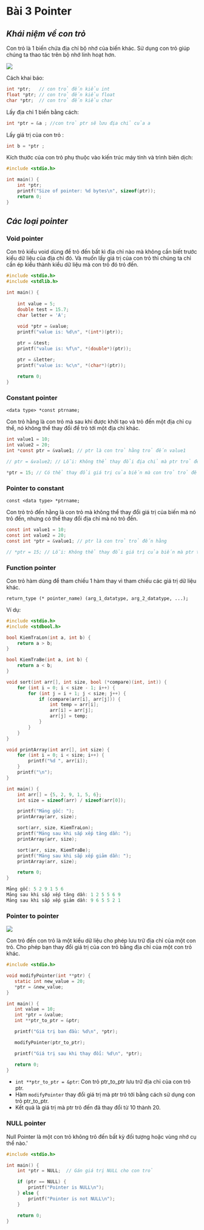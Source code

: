 
# **Bài 3 Pointer**

## *Khái niệm về con trỏ*

Con trỏ là 1 biến chứa địa chỉ bộ nhớ của biến khác. Sử dụng con trỏ giúp chúng ta thao tác trên bộ nhớ linh hoạt hơn.

![](https://daynhauhoc.s3.dualstack.ap-southeast-1.amazonaws.com/original/3X/1/7/171d3190d623c6323f6343374a0b570f824e7301.png)

Cách khai báo:
```c
int *ptr;   // con trỏ đến kiểu int
float *ptr; // con trỏ đến kiểu float
char *ptr;  // con trỏ đến kiểu char
```
Lấy địa chỉ 1 biến bằng cách:
```c
int *ptr = &a ; //con trỏ ptr sẽ lưu địa chỉ của a
```
Lấy giá trị của con trỏ :
```c
int b = *ptr ;
```
Kích thước của con trỏ phụ thuộc vào kiến trúc máy tính và trình biên dịch:
```c
#include <stdio.h>

int main() {
    int *ptr;
    printf("Size of pointer: %d bytes\n", sizeof(ptr));
    return 0;
}
```
## *Các loại pointer*

### Void pointer

Con trỏ kiểu void dùng để trỏ đến bất kì địa chỉ nào mà không cần biết trước kiểu dữ liệu của địa chỉ đó. Và muốn lấy giá trị của con trỏ thì chúng ta chỉ cần ép kiểu thành kiểu dữ liệu mà con trỏ đó trỏ đến.

```c
#include <stdio.h>
#include <stdlib.h>

int main() {
   
    int value = 5;
    double test = 15.7;
    char letter = 'A';
   
    void *ptr = &value;
    printf("value is: %d\n", *(int*)(ptr));

    ptr = &test;
    printf("value is: %f\n", *(double*)(ptr));

    ptr = &letter;
    printf("value is: %c\n", *(char*)(ptr));
   
    return 0;
}
```

### Constant pointer
``` <data type> *const ptrname; ```

Con trỏ hằng là con trỏ mà sau khi được khởi tạo và trỏ đến một địa chỉ cụ thể, nó không thể thay đổi để trỏ tới một địa chỉ khác.

```c
int value1 = 10;
int value2 = 20;
int *const ptr = &value1; // ptr là con trỏ hằng trỏ đến value1

// ptr = &value2; // Lỗi: Không thể thay đổi địa chỉ mà ptr trỏ đến

*ptr = 15; // Có thể thay đổi giá trị của biến mà con trỏ trỏ đến
```
### Pointer to constant

```const <data type> *ptrname; ```

Con trỏ trỏ đến hằng là con trỏ mà không thể thay đổi giá trị của biến mà nó trỏ đến, nhưng có thể thay đổi địa chỉ mà nó trỏ đến.
```c
const int value1 = 10;
const int value2 = 20;
const int *ptr = &value1; // ptr là con trỏ trỏ đến hằng

// *ptr = 15; // Lỗi: Không thể thay đổi giá trị của biến mà ptr trỏ đến
```

### Function pointer

Con trỏ hàm dùng để tham chiếu 1 hàm thay vì tham chiếu các giá trị dữ liệu khác.

```return_type (* pointer_name) (arg_1_datatype, arg_2_datatype, ...);```

Ví dụ: 
```c
#include <stdio.h>
#include <stdbool.h>

bool KiemTraLon(int a, int b) {
    return a > b;
}

bool KiemTraBe(int a, int b) {
    return a < b; 
}

void sort(int arr[], int size, bool (*compare)(int, int)) {
    for (int i = 0; i < size - 1; i++) {
        for (int j = i + 1; j < size; j++) {
            if (compare(arr[i], arr[j])) {
                int temp = arr[i];
                arr[i] = arr[j];
                arr[j] = temp;
            }
        }
    }
}

void printArray(int arr[], int size) {
    for (int i = 0; i < size; i++) {
        printf("%d ", arr[i]);
    }
    printf("\n");
}

int main() {
    int arr[] = {5, 2, 9, 1, 5, 6};
    int size = sizeof(arr) / sizeof(arr[0]);

    printf("Mảng gốc: ");
    printArray(arr, size);

    sort(arr, size, KiemTraLon);
    printf("Mảng sau khi sắp xếp tăng dần: ");
    printArray(arr, size);

    sort(arr, size, KiemTraBe);
    printf("Mảng sau khi sắp xếp giảm dần: ");
    printArray(arr, size);

    return 0;
}

```
```c
Mảng gốc: 5 2 9 1 5 6 
Mảng sau khi sắp xếp tăng dần: 1 2 5 5 6 9 
Mảng sau khi sắp xếp giảm dần: 9 6 5 5 2 1

```
### Pointer to pointer

![](https://media.geeksforgeeks.org/wp-content/uploads/20230412184414/double-pointers-in-c.webp)

Con trỏ đến con trỏ là một kiểu dữ liệu cho phép lưu trữ địa chỉ của một con trỏ. Cho phép bạn thay đổi giá trị của con trỏ bằng  địa chỉ của một con trỏ khác.
 ```c
#include <stdio.h>

void modifyPointer(int **ptr) {
    static int new_value = 20;
    *ptr = &new_value;
}

int main() {
    int value = 10;
    int *ptr = &value;
    int **ptr_to_ptr = &ptr;

    printf("Giá trị ban đầu: %d\n", *ptr);

    modifyPointer(ptr_to_ptr);

    printf("Giá trị sau khi thay đổi: %d\n", *ptr);

    return 0;
}

 ```
- ```int **ptr_to_ptr = &ptr```: Con trỏ ptr_to_ptr lưu trữ địa chỉ của con trỏ ptr.
- Hàm ```modifyPointer``` thay đổi giá trị mà ptr trỏ tới bằng cách sử dụng con trỏ ptr_to_ptr.
- Kết quả là giá trị mà ptr trỏ đến đã thay đổi từ 10 thành 20.


### NULL pointer

Null Pointer là một con trỏ không trỏ đến bất kỳ đối tượng hoặc vùng nhớ cụ thể nào.'

```c
#include <stdio.h>

int main() {
    int *ptr = NULL;  // Gán giá trị NULL cho con trỏ

    if (ptr == NULL) {
        printf("Pointer is NULL\n");
    } else {
        printf("Pointer is not NULL\n");
    }

    return 0;
}
```
